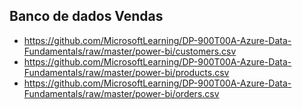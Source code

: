 ## Banco de dados Vendas
- https://github.com/MicrosoftLearning/DP-900T00A-Azure-Data-Fundamentals/raw/master/power-bi/customers.csv
- https://github.com/MicrosoftLearning/DP-900T00A-Azure-Data-Fundamentals/raw/master/power-bi/products.csv
- https://github.com/MicrosoftLearning/DP-900T00A-Azure-Data-Fundamentals/raw/master/power-bi/orders.csv